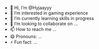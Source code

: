 - 👋 Hi, I’m @Hyjaayyy
- 👀 I’m interested in gaming experience
- 🌱 I’m currently learning skills in progress
- 💞️ I’m looking to collaborate on ...
- 📫 How to reach me ...
- 😄 Pronouns: ...
- ⚡ Fun fact: ...

<!---
Hyjaayyy/Hyjaayyy is a ✨ special ✨ repository because its `README.md` (this file) appears on your GitHub profile.
You can click the Preview link to take a look at your changes.
--->
